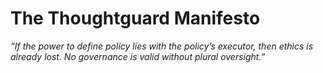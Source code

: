 # The Thoughtguard Manifesto

_“If the power to define policy lies with the policy’s executor, then ethics is already lost. No governance is valid without plural oversight.”_